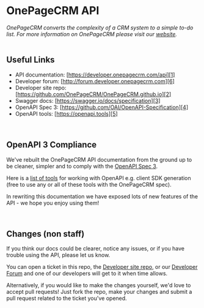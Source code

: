 # OnePageCRM API
<i>OnePageCRM converts the complexity of a CRM system to a simple to-do list. For more information on OnePageCRM please visit our [website](https://www.onepagecrm.com).</i><br><br>

## Useful Links
- API documentation: [https://developer.onepagecrm.com/api][1]
- Developer forum: [http://forum.developer.onepagecrm.com][6]
- Developer site repo: [https://github.com/OnePageCRM/OnePageCRM.github.io][2]
- Swagger docs: [https://swagger.io/docs/specification][3]
- OpenAPI Spec 3: [https://github.com/OAI/OpenAPI-Specification][4]
- OpenAPI tools: [https://openapi.tools][5]

<br>

## OpenAPI 3 Compliance
We've rebuilt the OnePageCRM API documentation from the ground up to be cleaner, simpler and to comply with the
<a target="_blank" href="https://github.com/OAI/OpenAPI-Specification">OpenAPI Spec 3</a>.<br>

Here is a <a target="_blank" href="https://openapi.tools">list of tools</a> for working with OpenAPI e.g. client
SDK generation (free to use any or all of these tools with the OnePageCRM spec).<br>

In rewriting this documentation we have exposed lots of new features of the API - we hope you enjoy using them!<br>

<br>

## Changes (non staff)
If you think our docs could be clearer, notice any issues, or if you have trouble using the API, please let us know.

You can open a ticket in this repo, the [Developer site repo][2], or our [Developer Forum][6] and one of our developers will get to it when time allows.

Alternatively, if you would like to make the changes yourself, we'd love to accept pull requests! Just fork the repo, make your changes and submit a pull request related to the ticket you've opened.

  [1]: https://developer.onepagecrm.com/api
  [2]: https://github.com/OnePageCRM/OnePageCRM.github.io
  [3]: https://swagger.io/docs/specification
  [4]: https://github.com/OAI/OpenAPI-Specification
  [5]: https://openapi.tools
  [6]: http://forum.developer.onepagecrm.com
